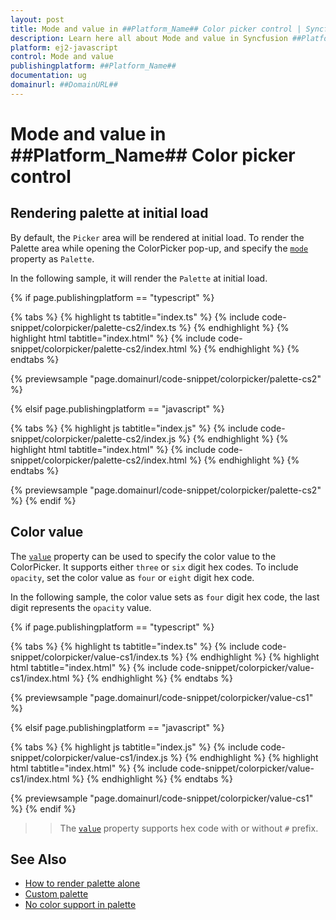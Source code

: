 ```yaml
---
layout: post
title: Mode and value in ##Platform_Name## Color picker control | Syncfusion
description: Learn here all about Mode and value in Syncfusion ##Platform_Name## Color picker control of Syncfusion Essential JS 2 and more.
platform: ej2-javascript
control: Mode and value 
publishingplatform: ##Platform_Name##
documentation: ug
domainurl: ##DomainURL##
---
```


# Mode and value in ##Platform_Name## Color picker control

## Rendering palette at initial load

By default, the `Picker` area will be rendered at initial load. To render the Palette area while opening the ColorPicker pop-up, and specify the [`mode`](../api/color-picker#mode) property as `Palette`.

In the following sample, it will render the `Palette` at initial load.

{% if page.publishingplatform == "typescript" %}

 {% tabs %}
{% highlight ts tabtitle="index.ts" %}
{% include code-snippet/colorpicker/palette-cs2/index.ts %}
{% endhighlight %}
{% highlight html tabtitle="index.html" %}
{% include code-snippet/colorpicker/palette-cs2/index.html %}
{% endhighlight %}
{% endtabs %}
        
{% previewsample "page.domainurl/code-snippet/colorpicker/palette-cs2" %}

{% elsif page.publishingplatform == "javascript" %}

{% tabs %}
{% highlight js tabtitle="index.js" %}
{% include code-snippet/colorpicker/palette-cs2/index.js %}
{% endhighlight %}
{% highlight html tabtitle="index.html" %}
{% include code-snippet/colorpicker/palette-cs2/index.html %}
{% endhighlight %}
{% endtabs %}

{% previewsample "page.domainurl/code-snippet/colorpicker/palette-cs2" %}
{% endif %}

## Color value

The [`value`](../api/color-picker#value) property can be used to specify the color value to the ColorPicker. It supports either `three` or `six` digit hex codes. To include `opacity`, set the color value as `four` or `eight` digit hex code.

In the following sample, the color value sets as `four` digit hex code, the last digit represents the `opacity` value.

{% if page.publishingplatform == "typescript" %}

 {% tabs %}
{% highlight ts tabtitle="index.ts" %}
{% include code-snippet/colorpicker/value-cs1/index.ts %}
{% endhighlight %}
{% highlight html tabtitle="index.html" %}
{% include code-snippet/colorpicker/value-cs1/index.html %}
{% endhighlight %}
{% endtabs %}
        
{% previewsample "page.domainurl/code-snippet/colorpicker/value-cs1" %}

{% elsif page.publishingplatform == "javascript" %}

{% tabs %}
{% highlight js tabtitle="index.js" %}
{% include code-snippet/colorpicker/value-cs1/index.js %}
{% endhighlight %}
{% highlight html tabtitle="index.html" %}
{% include code-snippet/colorpicker/value-cs1/index.html %}
{% endhighlight %}
{% endtabs %}

{% previewsample "page.domainurl/code-snippet/colorpicker/value-cs1" %}
{% endif %}

>> The [`value`](../api/color-picker#value) property supports hex code with or without `#` prefix.

## See Also

* [How to render palette alone](./how-to/render-palette-alone)
* [Custom palette](./how-to/customize-colorpicker#custom-palette)
* [No color support in palette](./how-to/handle-no-color-support)
